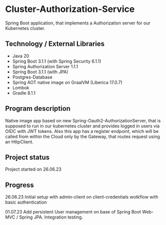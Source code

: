# Cluster-Authorization-Service

Spring Boot application, that implements a Authorization server for our Kubernetes cluster.

## Technology / External Libraries

- Java 20
- Spring Boot 3.1.1 (with Spring Security 6.1.1)
- Spring Authorization Server 1.1.1
- Spring Boot 3.1.1 (with JPA)
- Postgres-Database
- Spring AOT native image on GraalVM (Liberica 17.0.7)
- Lombok
- Gradle 8.1.1

## Program description

Native image app based on new Spring-Oauth2-AuthorizationServer, that is supposed to run in our kubernetes cluster
and provides logged in users via OIDC with JWT tokens. Also this app has a register endpoint,
which will be called from within the Cloud only by the Gateway, that routes request using an HttpClient.

## Project status

Project started on 26.06.23

## Progress

26.06.23 Initial setup with admin-client on client-credentials wotkflow with basic authentication

01.07.23 Add persistent User management on base of Spring Boot Web-MVC / Spring JPA. Integration
testing.
